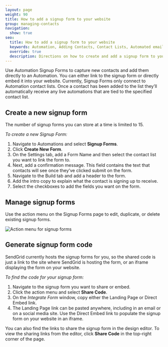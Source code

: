 ```yaml
---
layout: page
weight: 90
title: How to add a signup form to your website
group: managing-contacts
navigation:
  show: true
seo:
  title: How to add a signup form to your website
  keywords: Automation, Adding Contacts, Contact Lists, Automated email
  override: true
  description: Directions on how to create and add a signup form to your newsletter or website.
---
```

Use Automation Signup Forms to capture new contacts and add them directly to an Automation. You can either link to the signup form or directly embed it into your website. Currently, Signup Forms only connect to Automation contact lists. Once a contact has been added to the list they’ll automatically receive any live automations that are tied to the specified contact list.

## Create a new signup form

<call-out>

The number of signup forms you can store at a time is limited to 15. 

</call-out>

*To create a new Signup Form:*

1. Navigate to Automations and select **Signup Forms**. 
1. Click **Create New Form**.
1. On the Settings tab, add a Form Name and then select the contact list you want to link the form to. 
1. Next, add a confirmation message. This field contains the text that contacts will see once they’ve clicked submit on the form.
1. Navigate to the Build tab and add a header to the form. 
1. Add the intro copy to explain what the contact is signing up to receive. 
1. Select the checkboxes to add the fields you want on the form. 

## Manage signup forms

Use the action menu on the Signup Forms page to edit, duplicate, or delete existing signup forms. 

![]({{root_url}}/img/action-menu-signup-form.png "Action menu for signup forms")

## Generate signup form code

SendGrid currently hosts the signup forms for you, so the shared code is just a link to the site where SendGrid is hosting the form, or an iframe displaying the form on your website. 

*To find the code for your signup form:*

1. Navigate to the signup form you want to share or embed.
1. Click the action menu and select **Share Code**.
1. On the *Integrate Form* window, copy either the Landing Page or Direct Embed link. 
1. The Landing Page link can be pasted anywhere, including in an email or on a social media site. Use the Direct Embed link to populate the signup form on your website in an iframe.

You can also find the links to share the signup form in the design editor. To view the sharing links from the editor, click **Share Code** in the top-right corner of the page. 



